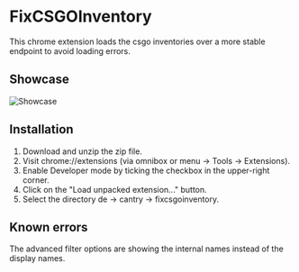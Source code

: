 # FixCSGOInventory

This chrome extension loads the csgo inventories over a more stable endpoint to avoid loading errors.

## Showcase

<img alt="Showcase" src="https://github.com/cantryDev/FixCSGOInventory/blob/master/Showcase.gif?raw=true">

## Installation

1. Download and unzip the zip file.
2. Visit chrome://extensions (via omnibox or menu -> Tools -> Extensions).
3. Enable Developer mode by ticking the checkbox in the upper-right corner.
4. Click on the "Load unpacked extension..." button.
5. Select the directory de -> cantry -> fixcsgoinventory.

## Known errors

The advanced filter options are showing the internal names instead of the display names.